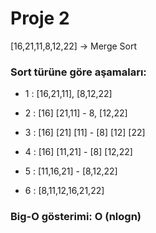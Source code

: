 # Proje 2

[16,21,11,8,12,22] -> Merge Sort

### Sort türüne göre aşamaları:

* 1 :    [16,21,11], [8,12,22]

* 2 :    [16] [21,11] - 8, [12,22] 
      
* 3 :    [16] [21] [11] - [8] [12] [22]
      
* 4 :    [16] [11,21] - [8] [12,22]  
      
* 5 :    [11,16,21]  -  [8,12,22]
         
* 6 :    [8,11,12,16,21,22]

### Big-O gösterimi: O (nlogn)
